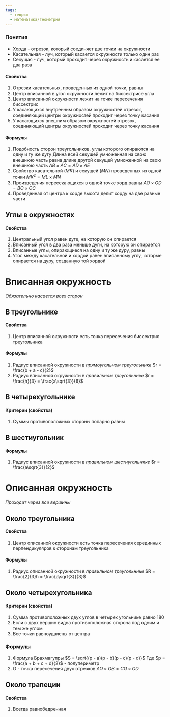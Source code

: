 ```yaml
---
tags:
  - теория
  - математика/геометрия
---
```

### Понятия
- Хорда - отрезок, который соединяет две точки на окружности
- Касательная - луч, который касается окружности только один раз 
- Секущая - луч, который проходит через окружность и касается ее два раза

#### Свойства
1. Отрезки касательных, проведенных из одной точки, равны
2. Центр вписанной в угол окружности лежит на биссектрисе угла
3. Центр вписанной окружности лежит на точке пересечения биссектрис
4. У касающихся внутренним образом окружностей отрезок, соединяющий центры окружностей проходит через точку касания
5. У касающихся внешним образом окружностей отрезок, соединяющий центры окружностей проходит через точку касания

#### Формулы
1. Подобность сторон треугольников, углы которого опираются на одну и ту же дугу
	Длина всей секущей умноженная на свою внешнюю часть равна длине другой секущей умноженной на свою внешнюю часть
	$AB \times AC = AD \times AE$
2. Свойство касательной ($MK$) и секущей ($MN$) проведенных из одной точки
	$MK^2 = ML \times MN$
3. Произведения пересекающихся в одной точке хорд равны
	$AO \times OD = BO \times OC$
1. Проведенная от центра к хорде высота делит хорду на две равные части

## Углы в окружностях

#### Свойства
1. Центральный угол равен дуге, на которую он опирается
2. Вписанный угол в два раза меньше дуги, на которую он опирается
3. Вписанные углы, опирающиеся на одну и ту же дуру, равны
4. Угол между касательной и хордой равен вписанному углу, которые опирается на дуру, созданную той хордой

# Вписанная окружность
*Обязательно касается всех сторон*

## В треугольнике 
#### Свойства
1. Центр вписанной окружности есть точка пересечения биссектрис треугольника

#### Формулы
1. Радиус вписанной окружности в *прямоугольном треугольнике*
	$r = \frac{b + a - c}{2}$
2. Радиус вписанной окружности в *правильном треугольнике*
	$r = \frac{h}{3} = \frac{a\sqrt{3}}{6}$

## В четырехугольнике
#### Критерии (свойства)
1. Суммы противоположных стороны попарно равны

## В шестиугольник
#### Формулы
1. Радиус вписанной окружности в *правильном шестиугольнике*
	$r = \frac{a\sqrt{3}}{2}$

# Описанная окружность
*Проходит через все  вершины*

## Около треугольника
#### Свойства
1. Центр описанной окружности есть точка пересечения серединных перпендикуляров к сторонам треугольника

#### Формулы
1. Радиус описанной окружности в *правильном треугольнике*
	$R = \frac{2}{3}h = \frac{a\sqrt{3}}{3}$

## Около четырехугольника

#### Критерии (свойства)
1. Сумма противоположных двух углов в четырех угольнике равно 180
2. Если с двух вершин видна противоположная сторона под одним и тем же углом
3. Все точки равноудалены от центра

### Формулы
1. Формула Брахмагупры
	$S = \sqrt{(p - a)(p - b)(p - c)(p - d)}$
	Где $p = \frac{a + b + c + d}{2}$ - полупериметр
2. О - точка пересечения двух отрезков
	$AO \times OB = CO \times OD$

## Около трапеции

#### Свойства
1. Всегда равнобедренная